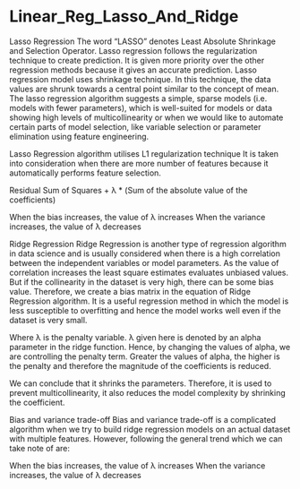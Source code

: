 # Linear_Reg_Lasso_And_Ridge

Lasso Regression
The word “LASSO” denotes Least Absolute Shrinkage and Selection Operator. Lasso regression follows the regularization technique to create prediction. It is given more priority over the other regression methods because it gives an accurate prediction. Lasso regression model uses shrinkage technique. In this technique, the data values are shrunk towards a central point similar to the concept of mean. The lasso regression algorithm suggests a simple, sparse models (i.e. models with fewer parameters), which is well-suited for models or data showing high levels of multicollinearity or when we would like to automate certain parts of model selection, like variable selection or parameter elimination using feature engineering.

Lasso Regression algorithm utilises L1 regularization technique It is taken into consideration when there are more number of features because it automatically performs feature selection.

Residual Sum of Squares + λ * (Sum of the absolute value of the coefficients)


When the bias increases, the value of λ increases
When the variance increases, the value of λ decreases


Ridge Regression
Ridge Regression is another type of regression algorithm in data science and is usually considered when there is a high correlation between the independent variables or model parameters. As the value of correlation increases the least square estimates evaluates unbiased values. But if the collinearity in the dataset is very high, there can be some bias value. Therefore, we create a bias matrix in the equation of Ridge Regression algorithm. It is a useful regression method in which the model is less susceptible to overfitting and hence the model works well even if the dataset is very small.

Where λ is the penalty variable. λ given here is denoted by an alpha parameter in the ridge function. Hence, by changing the values of alpha, we are controlling the penalty term. Greater the values of alpha, the higher is the penalty and therefore the magnitude of the coefficients is reduced.

We can conclude that it shrinks the parameters. Therefore, it is used to prevent multicollinearity, it also reduces the model complexity by shrinking the coefficient. 

Bias and variance trade-off
Bias and variance trade-off is a complicated algorithm when we try to build ridge regression models on an actual dataset with multiple features. However, following the general trend which we can take note of are:

When the bias increases, the value of λ increases
When the variance increases, the value of λ decreases
